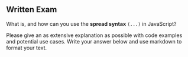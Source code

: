 ## Written Exam

What is, and how can you use the **spread syntax** `(...)` in JavaScript?

Please give an as extensive explanation as possible with code examples and potential use cases. Write your answer below and use markdown to format your text.
